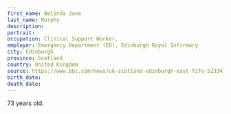 ```yaml
---
first_name: Belinda Jane
last_name: Murphy
description: 
portrait: 
occupation: Clinical Support Worker, 
employer: Emergency Department (ED), Edinburgh Royal Infirmary
city: Edinburgh
province: Scotland
country: United Kingdom
source: https://www.bbc.com/news/uk-scotland-edinburgh-east-fife-52334154
birth_date: 
death_date: 
---
```


73 years old.